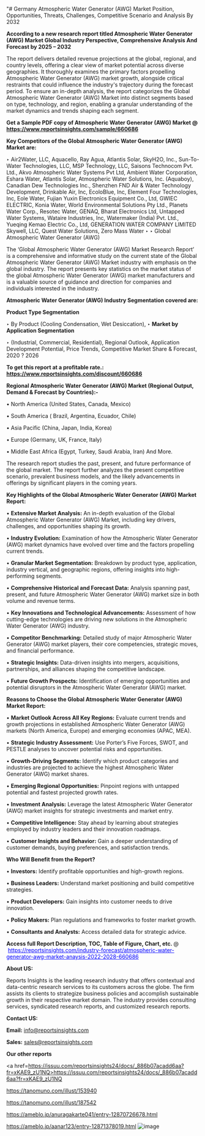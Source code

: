 "# Germany Atmospheric Water Generator (AWG) Market Position, Opportunities, Threats, Challenges, Competitive Scenario and Analysis By 2032

<strong>According to a new research report titled Atmospheric Water Generator (AWG) Market Global Industry Perspective, Comprehensive Analysis And Forecast by 2025 – 2032</strong>

The report delivers detailed revenue projections at the global, regional, and country levels, offering a clear view of market potential across diverse geographies. It thoroughly examines the primary factors propelling Atmospheric Water Generator (AWG) market growth, alongside critical restraints that could influence the industry's trajectory during the forecast period. To ensure an in-depth analysis, the report categorizes the Global Atmospheric Water Generator (AWG) Market into distinct segments based on type, technology, and region, enabling a granular understanding of the market dynamics and trends shaping each segment.

<strong>Get a Sample PDF copy of Atmospheric Water Generator (AWG) Market </strong><strong>@<a href=https://www.reportsinsights.com/sample/660686 style=color:#0000ff;> https://www.reportsinsights.com/sample/660686</a></strong></font>

<strong>Key Competitors of the Global Atmospheric Water Generator (AWG) Market are:</strong>

‣ Air2Water, LLC, Aquacello, Ray Agua, Atlantis Solar, SkyH2O, Inc., Sun-To-Water Technologies, LLC, MSP Technology, LLC, Saisons Technocom Pvt. Ltd., Akvo Atmospheric Water Systems Pvt Ltd, Ambient Water Corporation, Eshara Water, Atlantis Solar, Atmospheric Water Solutions, Inc. (Aquaboy), Canadian Dew Technologies Inc., Shenzhen FND Air &amp; Water Technology Development, Drinkable Air, Inc, EcoloBlue, Inc, Element Four Technologies, Inc, Eole Water, Fujian Yuxin Electronics Equipment Co., Ltd, GWIEC ELECTRIC,  Konia Water, World Environmental Solutions Pty Ltd., Planets Water Corp., Resotec Water, GENAQ, Bharat Electronics Ltd, Untapped Water Systems, Wataire Industries, Inc, Watermaker (India) Pvt. Ltd., Yueqing Kemao Electric Co., Ltd, GENERATION WATER COMPANY LIMITED Skywell, LLC, Quest Water Solutions, Zero Mass Water
‣ 
‣ Global Atmospheric Water Generator (AWG)

The ‘Global Atmospheric Water Generator (AWG) Market Research Report’ is a comprehensive and informative study on the current state of the Global Atmospheric Water Generator (AWG) Market industry with emphasis on the global industry. The report presents key statistics on the market status of the global Atmospheric Water Generator (AWG) market manufacturers and is a valuable source of guidance and direction for companies and individuals interested in the industry.

<strong>Atmospheric Water Generator (AWG) Industry Segmentation covered are:</strong>

<strong>Product Type Segmentation</strong>

‣ By Product (Cooling Condensation, Wet Desiccation),
‣ 
<strong>Market by Application Segmentation</strong>

‣ (Industrial, Commercial, Residential), Regional Outlook, Application Development Potential, Price Trends, Competitive Market Share & Forecast, 2020 ? 2026

<strong>To get this report at a profitable rate.: <a href=https://www.reportsinsights.com/discount/660686 style=color:#0000ff;>https://www.reportsinsights.com/discount/660686</a></strong></font>

<strong>Regional Atmospheric Water Generator (AWG) Market (Regional Output, Demand &amp; Forecast by Countries):-</strong>

• North America (United States, Canada, Mexico)

• South America ( Brazil, Argentina, Ecuador, Chile)

• Asia Pacific (China, Japan, India, Korea)

• Europe (Germany, UK, France, Italy)

• Middle East Africa (Egypt, Turkey, Saudi Arabia, Iran) And More.

The research report studies the past, present, and future performance of the global market. The report further analyzes the present competitive scenario, prevalent business models, and the likely advancements in offerings by significant players in the coming years.

<strong>Key Highlights of the Global Atmospheric Water Generator (AWG) Market Report:</strong>

• <strong>Extensive Market Analysis:</strong> An in-depth evaluation of the Global Atmospheric Water Generator (AWG) Market, including key drivers, challenges, and opportunities shaping its growth.

• <strong>Industry Evolution:</strong> Examination of how the Atmospheric Water Generator (AWG) market dynamics have evolved over time and the factors propelling current trends.

• <strong>Granular Market Segmentation:</strong> Breakdown by product type, application, industry vertical, and geographic regions, offering insights into high-performing segments.

• <strong>Comprehensive Historical and Forecast Data:</strong> Analysis spanning past, present, and future Atmospheric Water Generator (AWG) market size in both volume and revenue terms.

• <strong>Key Innovations and Technological Advancements:</strong> Assessment of how cutting-edge technologies are driving new solutions in the Atmospheric Water Generator (AWG) industry.

• <strong>Competitor Benchmarking:</strong> Detailed study of major Atmospheric Water Generator (AWG) market players, their core competencies, strategic moves, and financial performance.

• <strong>Strategic Insights:</strong> Data-driven insights into mergers, acquisitions, partnerships, and alliances shaping the competitive landscape.

• <strong>Future Growth Prospects:</strong> Identification of emerging opportunities and potential disruptors in the Atmospheric Water Generator (AWG) market.

<strong>Reasons to Choose the Global Atmospheric Water Generator (AWG) Market Report:</strong>

• <strong>Market Outlook Across All Key Regions:</strong> Evaluate current trends and growth projections in established Atmospheric Water Generator (AWG) markets (North America, Europe) and emerging economies (APAC, MEA).

• <strong>Strategic Industry Assessment:</strong> Use Porter’s Five Forces, SWOT, and PESTLE analyses to uncover potential risks and opportunities.

• <strong>Growth-Driving Segments:</strong> Identify which product categories and industries are projected to achieve the highest Atmospheric Water Generator (AWG) market shares.

• <strong>Emerging Regional Opportunities:</strong> Pinpoint regions with untapped potential and fastest projected growth rates.

• <strong>Investment Analysis:</strong> Leverage the latest Atmospheric Water Generator (AWG) market insights for strategic investments and market entry.

• <strong>Competitive Intelligence:</strong> Stay ahead by learning about strategies employed by industry leaders and their innovation roadmaps.

• <strong>Customer Insights and Behavior:</strong> Gain a deeper understanding of customer demands, buying preferences, and satisfaction trends.

<strong>Who Will Benefit from the Report?</strong>

• <strong>Investors:</strong> Identify profitable opportunities and high-growth regions.

• <strong>Business Leaders:</strong> Understand market positioning and build competitive strategies.

• <strong>Product Developers:</strong> Gain insights into customer needs to drive innovation.

• <strong>Policy Makers:</strong> Plan regulations and frameworks to foster market growth.

• <strong>Consultants and Analysts:</strong> Access detailed data for strategic advice.
</ul>
<strong>Access full Report Description, TOC, Table of Figure, Chart, etc. </strong>@  <a href=https://reportsinsights.com/industry-forecast/atmospheric-water-generator-awg-market-anaysis-2022-2028-660686 style=color:#0000ff;>https://reportsinsights.com/industry-forecast/atmospheric-water-generator-awg-market-anaysis-2022-2028-660686</a></font>

<strong><strong>About US</strong>:</strong>

Reports Insights is the leading research industry that offers contextual and data-centric research services to its customers across the globe. The firm assists its clients to strategize business policies and accomplish sustainable growth in their respective market domain. The industry provides consulting services, syndicated research reports, and customized research reports.

<strong>Contact US:</strong>

<p class=""""><b>Email:</b> <a href=mailto:info@reportsinsights.com>info@reportsinsights.com</a></p>
<p class=""""><b>Sales:</b> <a href=mailto:sales@reportsinsights.com>sales@reportsinsights.com</a></p>

<strong>Our other reports</strong>

<a href=https://issuu.com/reportsinsights24/docs/_886b07acadd6aa?fr=xKAE9_zU1NQ>https://issuu.com/reportsinsights24/docs/_886b07acadd6aa?fr=xKAE9_zU1NQ</a>

<a href=https://tanomuno.com/illust/153940>https://tanomuno.com/illust/153940</a>

<a href=https://tanomuno.com/illust/187542>https://tanomuno.com/illust/187542</a>

<a href=https://ameblo.jp/anuragakarte041/entry-12870726678.html>https://ameblo.jp/anuragakarte041/entry-12870726678.html</a>

<a href=https://ameblo.jp/aanar123/entry-12871378019.html>https://ameblo.jp/aanar123/entry-12871378019.html</a>
![image](https://github.com/user-attachments/assets/2989dad2-eeff-4f36-97fb-f7e9bce29357)
